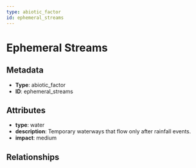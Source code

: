 ```yaml
---
type: abiotic_factor
id: ephemeral_streams
---
```


# Ephemeral Streams

## Metadata

- **Type**: abiotic_factor
- **ID**: ephemeral_streams

## Attributes

- **type**: water
- **description**: Temporary waterways that flow only after rainfall events.
- **impact**: medium

## Relationships

